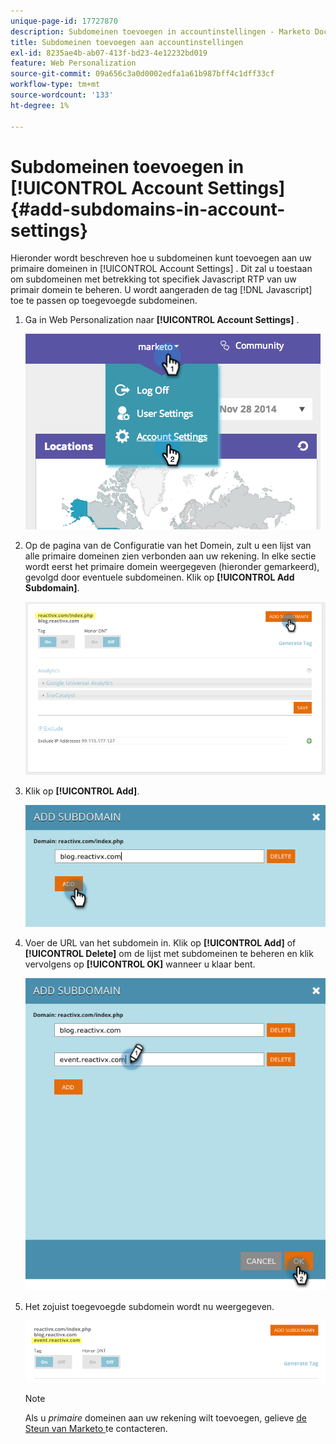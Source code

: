 ```yaml
---
unique-page-id: 17727870
description: Subdomeinen toevoegen in accountinstellingen - Marketo Docs - Productdocumentatie
title: Subdomeinen toevoegen aan accountinstellingen
exl-id: 8235ae4b-ab07-413f-bd23-4e12232bd019
feature: Web Personalization
source-git-commit: 09a656c3a0d0002edfa1a61b987bff4c1dff33cf
workflow-type: tm+mt
source-wordcount: '133'
ht-degree: 1%

---
```


# Subdomeinen toevoegen in [!UICONTROL Account Settings] {#add-subdomains-in-account-settings}

Hieronder wordt beschreven hoe u subdomeinen kunt toevoegen aan uw primaire domeinen in [!UICONTROL Account Settings] . Dit zal u toestaan om subdomeinen met betrekking tot specifiek Javascript RTP van uw primair domein te beheren. U wordt aangeraden de tag [!DNL Javascript] toe te passen op toegevoegde subdomeinen.

1. Ga in Web Personalization naar **[!UICONTROL Account Settings]** .

   ![](assets/image2014-12-1-23-3-12.png)

1. Op de pagina van de Configuratie van het Domein, zult u een lijst van alle primaire domeinen zien verbonden aan uw rekening. In elke sectie wordt eerst het primaire domein weergegeven (hieronder gemarkeerd), gevolgd door eventuele subdomeinen. Klik op **[!UICONTROL Add Subdomain]**.

   ![](assets/highlightprimary2.png)

1. Klik op **[!UICONTROL Add]**.

   ![](assets/add.png)

1. Voer de URL van het subdomein in. Klik op **[!UICONTROL Add]** of **[!UICONTROL Delete]** om de lijst met subdomeinen te beheren en klik vervolgens op **[!UICONTROL OK]** wanneer u klaar bent.

   ![](assets/newsubdomain.png)

1. Het zojuist toegevoegde subdomein wordt nu weergegeven.

   ![](assets/finalnew.png)

   >[!NOTE]
   >
   >Als u _primaire_ domeinen aan uw rekening wilt toevoegen, gelieve [ de Steun van Marketo ](https://nation.marketo.com/t5/Support/ct-p/Support) te contacteren.
